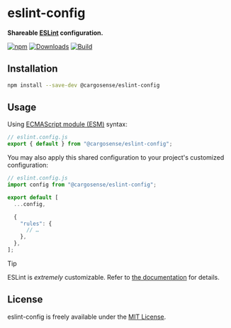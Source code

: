 # eslint-config

**Shareable [ESLint](https://eslint.org) configuration.**

[![npm](https://img.shields.io/npm/v/@cargosense/eslint-config.svg?logo=npm&style=for-the-badge)](https://www.npmjs.com/package/@cargosense/eslint-config)
[![Downloads](https://img.shields.io/npm/dt/@cargosense/eslint-config.svg?logo=npm&style=for-the-badge)](https://www.npmjs.com/package/@cargosense/eslint-config)
[![Build](https://img.shields.io/github/actions/workflow/status/CargoSense/eslint-config/ci.yml?branch=main&logo=github&style=for-the-badge)](https://github.com/CargoSense/eslint-config/actions/workflows/ci.yml)

## Installation

```sh
npm install --save-dev @cargosense/eslint-config
```

## Usage

Using [ECMAScript module (ESM)](https://nodejs.org/api/esm.html) syntax:

```js
// eslint.config.js
export { default } from "@cargosense/eslint-config";
```

You may also apply this shared configuration to your project's customized configuration:

```js
// eslint.config.js
import config from "@cargosense/eslint-config";

export default [
  ...config,

  {
    "rules": {
      // …
    },
  },
];
```

> [!TIP]
> ESLint is _extremely_ customizable. Refer to [the documentation](https://eslint.org/docs/latest/use/configure/configuration-files) for details.

## License

eslint-config is freely available under the [MIT License](https://opensource.org/licenses/MIT).
